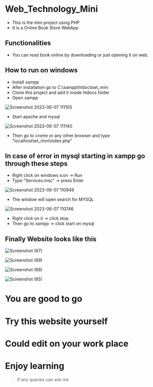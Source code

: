 # Web_Technology_Mini
- This is the mini project using PHP
- It is a Online Book Store WebApp

## Functionalities
- You can read book online by downloading or just opening it on web.

## How to run on windows
- Install xampp
- After installation go to C:\xampp\htdocs\wt_mini 
- Clone this project and add it inside htdocs folder
- Open xampp 

![Screenshot 2023-06-07 111105](https://github.com/D-lang14/Web_Technology_Mini/assets/75472065/79cb167d-e793-4756-bf7b-4baaefc4cc21)

- Start apache and mysql

![Screenshot 2023-06-07 111140](https://github.com/D-lang14/Web_Technology_Mini/assets/75472065/60bf59fc-e23e-41f3-9f22-b97719f45311)

- Then go to crome or any other browser and type "localhost\wt_mini\index.php"

## In case of error in mysql starting in xampp go through these steps
- Right click on windows icon -> Run
- Type "Services.msc" -> press Enter

![Screenshot 2023-06-07 110949](https://github.com/D-lang14/Web_Technology_Mini/assets/75472065/5b7a8e6e-60a0-4ca5-bfa7-2f1808313c65)

- The window will open search for MYSQL 
 
![Screenshot 2023-06-07 110746](https://github.com/D-lang14/Web_Technology_Mini/assets/75472065/2ceeeb14-15c1-4fc8-8863-1b603a1ea529)

- Right click on it -> click stop
- Then go to xampp -> click start on mysql

## Finally Website looks like this
![Screenshot (67)](https://github.com/D-lang14/Web_Technology_Mini/assets/75472065/ef88f5ae-d728-4a3f-aa11-b260b2285ede)

![Screenshot (69)](https://github.com/D-lang14/Web_Technology_Mini/assets/75472065/0ab24f8e-5cf4-4bf5-9dc7-28a600a07d1f)

![Screenshot (68)](https://github.com/D-lang14/Web_Technology_Mini/assets/75472065/44ba83df-5645-482b-a5cc-62594f7c0428)

![Screenshot (65)](https://github.com/D-lang14/Web_Technology_Mini/assets/75472065/f059e894-74bc-4741-873f-98ae55f6596c)

# You are good to go 
# Try this website yourself 
# Could edit on your work place
# Enjoy learning
> If any queries can ask me
